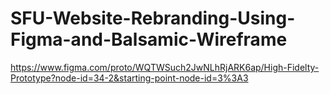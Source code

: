 # SFU-Website-Rebranding-Using-Figma-and-Balsamic-Wireframe

https://www.figma.com/proto/WQTWSuch2JwNLhRjARK6ap/High-Fidelty-Prototype?node-id=34-2&starting-point-node-id=3%3A3
